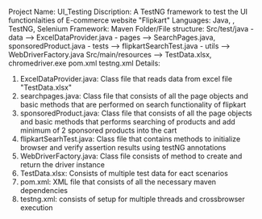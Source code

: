 Project Name: UI_Testing
Discription: A TestNG framework to test the UI functionlaities of E-commerce website "Flipkart"
Languages: Java, , TestNG, Selenium
Framework: Maven
Folder/File structure: 
                        Src/test/java - data   --> ExcelDataProvider.java
                                      - pages  --> SearchPages.java, sponsoredProduct.java
                                      - tests  --> flipkartSearchTest.java
                                      - utils  --> WebDriverFactory.java
                        Src/main/resources -->  TestData.xlsx, chromedriver.exe
                        pom.xml
                        testng.xml
Details:
1. ExcelDataProvider.java: Class file that reads data from excel file "TestData.xlsx"
2. searchpages.java: Class file that consists of all the page objects and basic methods that are performed on search functionality of flipkart
3. sponsoredProduct.java: Class file that consists of all the page objects and basic methods that performs searching of products and add minimum of 2 sponsored products into the cart
4. flipkartSearhTest.java:  Class file that contains methods to initialize browser and verify assertion results using testNG annotations
5. WebDriverFactory.java: Class file consists of method to create and return the driver instance
6. TestData.xlsx: Consists of multiple test data for eact scenarios
7. pom.xml: XML file that consists of all the necessary maven dependencies
8. testng.xml: consists of setup for multiple threads and crossbrowser execution
